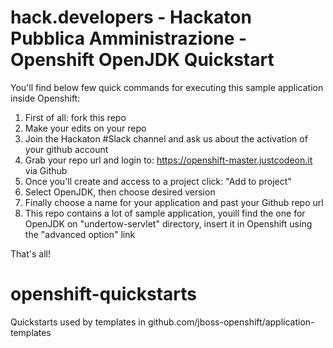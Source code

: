 # hack.developers - Hackaton Pubblica Amministrazione - Openshift OpenJDK Quickstart

You'll find below few quick commands for executing this sample application inside Openshift:
1. First of all: fork this repo
2. Make your edits on your repo
3. Join the Hackaton #Slack channel and ask us about the activation of your github account
4. Grab your repo url and login to: https://openshift-master.justcodeon.it via Github
5. Once you'll create and access to a project click: "Add to project"
6. Select OpenJDK, then choose desired version
7. Finally choose a name for your application and past your Github repo url
8. This repo contains a lot of sample application, youìll find the one for OpenJDK on "undertow-servlet" directory, insert it in Openshift using the "advanced option" link

That's all!


# openshift-quickstarts
Quickstarts used by templates in github.com/jboss-openshift/application-templates
